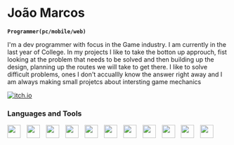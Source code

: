 # João Marcos

**`Programmer(pc/mobile/web)`**

I'm a dev programmer with focus in the Game industry. I am currently in the last year of College. In my projects I like to take the botton up approuch, fist looking at the problem that needs to be solved and then building up the design, planning up the routes we will take to get there. I like to solve difficult problems, ones I don't accuallly know the answer right away and I am always making small projetcs about intersting game mechanics



<p aling='left'>
<a href = "https://joao-marcos-bastos.itch.io/">
<img alt = "itch.io" src="https://custom-icon-badges.demolab.com/badge/Itch--io-blue.svg?logo=itchio"/>
</a>
</p>

### Languages and Tools

<img aling="left" width="30px" style="padding-right:10px" src="https://cdn.jsdelivr.net/gh/devicons/devicon@latest/icons/csharp/csharp-original.svg" />
<img aling="left" width="30px" style="padding-right:10px" src="https://cdn.jsdelivr.net/gh/devicons/devicon@latest/icons/unity/unity-original.svg" />
<img aling="left" width="30px" style="padding-right:10px" src="https://cdn.jsdelivr.net/gh/devicons/devicon@latest/icons/visualstudio/visualstudio-original.svg" />
<img aling="left" width="30px" style="padding-right:10px" src="https://cdn.jsdelivr.net/gh/devicons/devicon@latest/icons/java/java-original.svg" />
<img aling="left" width="30px" style="padding-right:10px" src="https://cdn.jsdelivr.net/gh/devicons/devicon@latest/icons/sqldeveloper/sqldeveloper-original.svg" />
<img aling="left" width="30px" style="padding-right:10px" src="https://cdn.jsdelivr.net/gh/devicons/devicon@latest/icons/notion/notion-original.svg" />
<img aling="left" width="30px" style="padding-right:10px" src="https://cdn.jsdelivr.net/gh/devicons/devicon@latest/icons/trello/trello-original.svg" />
<img aling="left" width="30px" style="padding-right:10px" src="https://cdn.jsdelivr.net/gh/devicons/devicon@latest/icons/android/android-original.svg" />
<img aling="left" width="30px" style="padding-right:10px" src="https://cdn.jsdelivr.net/gh/devicons/devicon@latest/icons/php/php-original.svg" />
<img aling="left" width="30px" style="padding-right:10px" src="https://cdn.jsdelivr.net/gh/devicons/devicon@latest/icons/blender/blender-original.svg" />
<img aling="left" width="30px" style="padding-right:10px" src="https://cdn.jsdelivr.net/gh/devicons/devicon@latest/icons/visualbasic/visualbasic-original.svg" />
<br>

#

